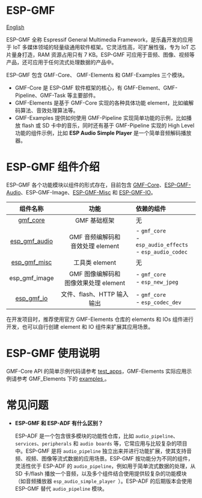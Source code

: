 # ESP-GMF
[English](./README.md)

ESP-GMF 全称 Espressif General Multimedia Framework，是乐鑫开发的应用于 IoT 多媒体领域的轻量级通用软件框架。它灵活性高，可扩展性强，专为 IoT 芯片量身打造，RAM 资源占用只有 7 KB。ESP-GMF 可应用于音频、图像、视频等产品，还可应用于任何流式处理数据的产品中。

ESP-GMF 包含 GMF-Core、 GMF-Elements 和 GMF-Examples 三个模块。

- GMF-Core 是 ESP-GMF 软件框架的核心，有 GMF-Element、GMF-Pipeline、GMF-Task 等主要部件。
- GMF-Elements 是基于 GMF-Core 实现的各种具体功能 element，比如编解码算法、音效处理算法等。
- GMF-Examples 提供如何使用 GMF-Pipeline 实现简单功能的示例，比如播放 flash 或 SD 卡中的音乐，同时还有基于 GMF-Pipeline 实现的 High Level 功能的组件示例，比如 **ESP Audio Simple Player** 是一个简单音频解码播放器。

# ESP-GMF 组件介绍

ESP-GMF 各个功能模块以组件的形式存在，目前包含 [GMF-Core](./gmf_core/README_CN.md)、[ESP-GMF-Audio](./gmf_elements/gmf_audio/README_CN.md)、ESP-GMF-Image、[ESP-GMF-Misc](./gmf_elements/gmf_misc/README_CN.md) 和 [ESP-GMF-IO](./gmf_elements/gmf_io/README_CN.md)。

|  组件名称 |  功能 | 依赖的组件  |
| :------------: | :------------:|:------------ |
|  [gmf_core](./gmf_core) | GMF 基础框架  |  无 |
|  [esp_gmf_audio](./gmf_elements/gmf_audio) | GMF 音频编解码和<br>音效处理 element  | - `gmf_core`<br>- `esp_audio_effects`<br> - `esp_audio_codec` |
|  [esp_gmf_misc](./gmf_elements/gmf_misc) | 工具类 element   | 无  |
|  esp_gmf_image | GMF 图像编解码和<br>图像效果处理 element  | - `gmf_core`<br>- `esp_new_jpeg` |
|  [esp_gmf_io](./gmf_elements/gmf_io) | 文件、flash、HTTP 输入输出  | - `gmf_core`<br>- `esp_codec_dev`  |

在开发项目时，推荐使用官方 GMF-Elements 仓库的 elements 和 IOs 组件进行开发，也可以自行创建 element 和 IO 组件来扩展其应用场景。

# ESP-GMF 使用说明

GMF-Core API 的简单示例代码请参考 [test_apps](./gmf_core/test_apps/main/cases/gmf_pool_test.c)，GMF-Elements 实际应用示例请参考 GMF_Elements 下的 [ examples ](./examples/basic_examples/)。

# 常见问题

- **ESP-GMF 和 ESP-ADF 有什么区别？**

  ESP-ADF 是一个包含很多模块的功能性仓库，比如 `audio_pipeline`、`services`、`peripherals` 和 `audio boards` 等，它常应用与比较复杂的项目中。ESP-GMF 是将 `audio_pipeline` 独立出来并进行功能扩展，使其支持音频、视频、图像等流式数据的应用场景。ESP-GMF 按功能分为不同的组件，灵活性优于 ESP-ADF 的 `audio_pipeline`，例如用于简单流式数据的处理，从 SD 卡/flash 播放一个音频，以及多个组件结合使用提供较复杂的功能模块（如音频播放器 `esp_audio_simple_player `）。ESP-ADF 的后期版本会使用 ESP-GMF 替代 `audio_pipeline` 模块。
